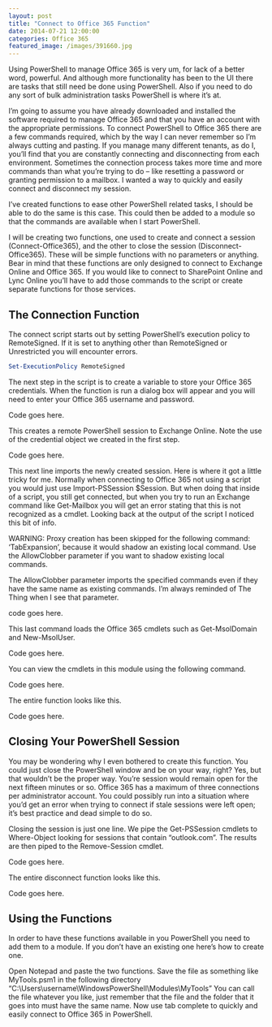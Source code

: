 ```yaml
---
layout: post
title: "Connect to Office 365 Function"
date: 2014-07-21 12:00:00
categories: Office 365
featured_image: /images/391660.jpg
---
```


Using PowerShell to manage Office 365 is very um, for lack of a better word, powerful. And although more functionality has been to the UI there are tasks that still need be done using PowerShell. Also if you need to do any sort of bulk administration tasks PowerShell is where it’s at.

I’m going to assume you have already downloaded and installed the software required to manage Office 365 and that you have an account with the appropriate permissions. To connect PowerShell to Office 365 there are a few commands required, which by the way I can never remember so I’m always cutting and pasting. If you manage many different tenants, as do I, you’ll find that you are constantly connecting and disconnecting from each environment. Sometimes the connection process takes more time and more commands than what you’re trying to do – like resetting a password or granting permission to a mailbox. I wanted a way to quickly and easily connect and disconnect my session.

I’ve created functions to ease other PowerShell related tasks, I should be able to do the same is this case. This could then be added to a module so that the commands are available when I start PowerShell.

I will be creating two functions, one used to create and connect a session (Connect-Office365), and the other to close the session (Disconnect-Office365). These will be simple functions with no parameters or anything. Bear in mind that these functions are only designed to connect to Exchange Online and Office 365. If you would like to connect to SharePoint Online and Lync Online you’ll have to add those commands to the script or create separate functions for those services.

## The Connection Function

The connect script starts out by setting PowerShell’s execution policy to RemoteSigned. If it is set to anything other than RemoteSigned or Unrestricted you will encounter errors.

```PowerShell
Set-ExecutionPolicy RemoteSigned
```


The next step in the script is to create a variable to store your Office 365 credentials. When the function is run a dialog box will appear and you will need to enter your Office 365 username and password.

Code goes here.

This creates a remote PowerShell session to Exchange Online. Note the use of the credential object we created in the first step.

Code goes here.

This next line imports the newly created session. Here is where it got a little tricky for me. Normally when connecting to Office 365 not using a script you would just use Import-PSSession $Session. But when doing that inside of a script, you still get connected, but when you try to run an Exchange command like Get-Mailbox you will get an error stating that this is not recognized as a cmdlet. Looking back at the output of the script I noticed this bit of info.

WARNING: Proxy creation has been skipped for the following command: ‘TabExpansion’, because it would shadow an existing local command. Use the AllowClobber parameter if you want to shadow existing local commands.

The AllowClobber parameter imports the specified commands even if they have the same name as existing commands. I’m always reminded of The Thing when I see that parameter.

code goes here.

This last command loads the Office 365 cmdlets such as Get-MsolDomain and New-MsolUser.

Code goes here.

You can view the cmdlets in this module using the following command.

Code goes here.

The entire function looks like this.

Code goes here.

## Closing Your PowerShell Session

You may be wondering why I even bothered to create this function. You could just close the PowerShell window and be on your way, right? Yes, but that wouldn’t be the proper way. You’re session would remain open for the next fifteen minutes or so. Office 365 has a maximum of three connections per administrator account. You could possibly run into a situation where you’d get an error when trying to connect if stale sessions were left open; it’s best practice and dead simple to do so.

Closing the session is just one line. We pipe the Get-PSSession cmdlets to Where-Object looking for sessions that contain “outlook.com”. The results are then piped to the Remove-Session cmdlet.

Code goes here.

The entire disconnect function looks like this.

Code goes here.

## Using the Functions

In order to have these functions available in you PowerShell you need to add them to a module. If you don’t have an existing one here’s how to create one.

Open Notepad and paste the two functions. Save the file as something like MyTools.psm1 in the following directory “C:\Users\username\WindowsPowerShell\Modules\MyTools”
You can call the file whatever you like, just remember that the file and the folder that it goes into must have the same name. Now use tab complete to quickly and easily connect to Office 365 in PowerShell.
